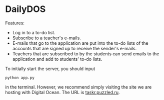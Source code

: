# DailyDOS

Features:

 * Log in to a to-do list.
 * Subscribe to a teacher's e-mails.
 * E-mails that go to the application are put into the to-do lists of the accounts that are signed up to receive the sender's e-mails.
 * Teachers that are subscribed to by the students can send emails to the application and add to students' to-do lists.

To initially start the server, you should input

```
python app.py
```
in the terminal. However, we recommend simply visiting the site we are hosting with Digital Ocean. The URL is [taskr.puzzled.ru](http://taskr.puzzled.ru/).
